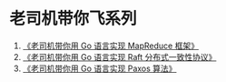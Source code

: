 # 老司机带你飞系列

1. [《老司机带你用 Go 语言实现 MapReduce 框架》](src/mapreduce)
2. [《老司机带你用 Go 语言实现 Raft 分布式一致性协议》](src/raft)
3. [《老司机带你用 Go 语言实现 Paxos 算法》](src/paxos)
